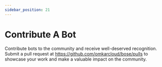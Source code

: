 ```yaml
---
sidebar_position: 21
---
```


# Contribute A Bot

Contribute bots to the community and receive well-deserved recognition. Submit a pull request at https://github.com/omkarcloud/bose/pulls to showcase your work and make a valuable impact on the community.

